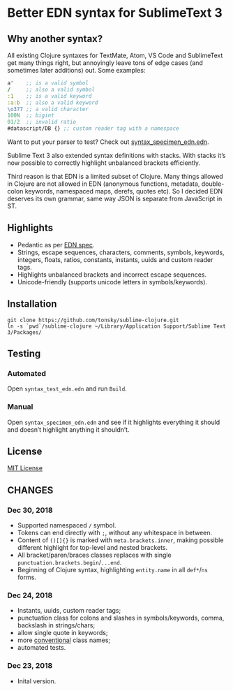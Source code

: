 # Better EDN syntax for SublimeText 3

## Why another syntax?

All existing Clojure syntaxes for TextMate, Atom, VS Code and SublimeText get many things right, but annoyingly leave tons of edge cases (and sometimes later additions) out. Some examples:

```clojure
a'    ;; is a valid symbol
/     ;; also a valid symbol
:1    ;; is a valid keyword
:a:b  ;; also a valid keyword
\o377 ;; a valid character
100N  ;; bigint 
01/2  ;; invalid ratio
#datascript/DB {} ;; custom reader tag with a namespace
```

Want to put your parser to test? Check out [syntax_specimen_edn.edn](./syntax_specimen_edn.edn).

Sublime Text 3 also extended syntax definitions with stacks. With stacks it’s now possible to correctly highlight unbalanced brackets efficiently.

Third reason is that EDN is a limited subset of Clojure. Many things allowed in Clojure are not allowed in EDN (anonymous functions, metadata, double-colon keywords, namespaced maps, derefs, quotes etc). So I decided EDN deserves its own grammar, same way JSON is separate from JavaScript in ST.

## Highlights

- Pedantic as per [EDN spec](https://github.com/edn-format/edn).
- Strings, escape sequences, characters, comments, symbols, keywords, integers, floats, ratios, constants, instants, uuids and custom reader tags.
- Highlights unbalanced brackets and incorrect escape sequences.
- Unicode-friendly (supports unicode letters in symbols/keywords).

## Installation

```
git clone https://github.com/tonsky/sublime-clojure.git
ln -s `pwd`/sublime-clojure ~/Library/Application Support/Sublime Text 3/Packages/
```

## Testing

### Automated

Open `syntax_test_edn.edn` and run `Build`.

### Manual

Open `syntax_specimen_edn.edn` and see if it highlights everything it should and doesn’t highlight anything it shouldn’t.

## License

[MIT License](./LICENSE.txt)

## CHANGES

### Dec 30, 2018

- Supported namespaced `/` symbol.
- Tokens can end directly with `;`, without any whitespace in between.
- Content of `()[]{}` is marked with `meta.brackets.inner`, making possible different highlight for top-level and nested brackets.
- All bracket/paren/braces classes replaces with single `punctuation.brackets.begin`/`...end`.
- Beginning of Clojure syntax, highlighting `entity.name` in all `def*`/`ns` forms.

### Dec 24, 2018

- Instants, uuids, custom reader tags;
- punctuation class for colons and slashes in symbols/keywords, comma, backslash in strings/chars;
- allow single quote in keywords;
- more [conventional](https://macromates.com/manual/en/language_grammars) class names;
- automated tests.

### Dec 23, 2018

- Inital version.